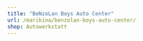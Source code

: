 ```yaml
---
title: "BeNzoLan Boys Auto Center"
url: /marikina/benzolan-boys-auto-center/
shop: Autowerkstatt
---
```

